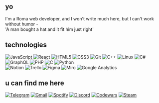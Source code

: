 ## yo

I'm a Roma web developer, and I won't write much here, but I can't work without humor -  
'A man bought a hat and it fit him just right'  

## technologies

![JavaScript](https://img.shields.io/badge/-JavaScript-black?logo=javascript&logoColor=white)
![React](https://img.shields.io/badge/-React-black?logo=react&logoColor=white)
![HTML5](https://img.shields.io/badge/-HTML5-black?logo=html5&logoColor=white)
![CSS3](https://img.shields.io/badge/-CSS3-black?logo=css3&logoColor=white)
![Git](https://img.shields.io/badge/-Git-black?logo=git&logoColor=white)
![C++](https://img.shields.io/badge/-C++-black?logo=c%2b%2b&logoColor=white)
![Linux](https://img.shields.io/badge/-Linux-black?logo=linux&logoColor=white)
![C#](https://img.shields.io/badge/-C%23-black?logo=csharp&logoColor=white)
![GraphQL](https://img.shields.io/badge/-GraphQL-black?logo=graphql&logoColor=white)
![PHP](https://img.shields.io/badge/-PHP-black?logo=php&logoColor=white)
![C](https://img.shields.io/badge/-C-black?logo=c&logoColor=white)
![Python](https://img.shields.io/badge/-Python-black?logo=python&logoColor=white)  
![Notion](https://img.shields.io/badge/-Notion-black?logo=notion&logoColor=white)
![Trello](https://img.shields.io/badge/-Trello-black?logo=trello&logoColor=white)
![Figma](https://img.shields.io/badge/-Figma-black?logo=figma&logoColor=white)
![Miro](https://img.shields.io/badge/-Miro-black?logo=miro&logoColor=white)
![Google Analytics](https://img.shields.io/badge/-Google%20Analytics-black?logo=google-analytics&logoColor=white)

## u can find me here
[![Telegram](https://img.shields.io/badge/-Telegram-black?logo=telegram&logoColor=white)](https://t.me/satrly)
[![Gmail](https://img.shields.io/badge/-Gmail-black?logo=gmail&logoColor=white)](mailto:satrlycooperation@gmail.com)
[![Spotify](https://img.shields.io/badge/-Spotify-black?logo=spotify&logoColor=white)](https://open.spotify.com/user/sxqen9pzv1t0donf6vjonen2m)
[![Discord](https://img.shields.io/badge/-Discord-black?logo=discord&logoColor=white)](https://discordapp.com/users/428573518796423188)
[![Codewars](https://img.shields.io/badge/-Codewars-black?logo=codewars&logoColor=white)](https://www.codewars.com/users/satrly)
[![Steam](https://img.shields.io/badge/-Steam-black?logo=steam&logoColor=white)](https://steamcommunity.com/id/manimrlywanttodie/)

